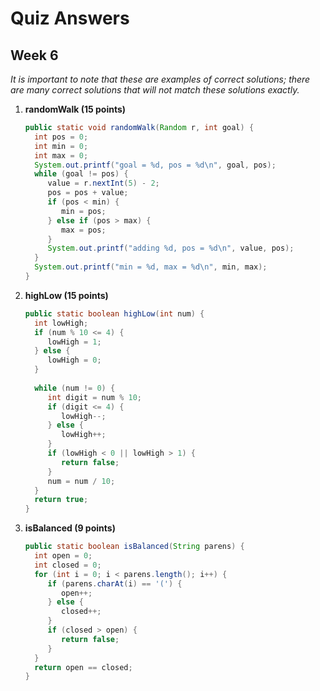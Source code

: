# Quiz Answers
## Week 6
_It is important to note that these are examples of correct solutions; there are many correct solutions that will not match these solutions exactly._

1. __randomWalk (15 points)__

	```java
	public static void randomWalk(Random r, int goal) {
	  int pos = 0;
	  int min = 0;
	  int max = 0;
	  System.out.printf("goal = %d, pos = %d\n", goal, pos);
	  while (goal != pos) {
	     value = r.nextInt(5) - 2;
	     pos = pos + value; 
	     if (pos < min) {
	        min = pos;
	     } else if (pos > max) {
	        max = pos;
	     }
	     System.out.printf("adding %d, pos = %d\n", value, pos);
	  }
	  System.out.printf("min = %d, max = %d\n", min, max);
	}
	```

2. __highLow (15 points)__

	```java
	public static boolean highLow(int num) { 
	  int lowHigh;
	  if (num % 10 <= 4) {
	     lowHigh = 1;
	  } else {
	     lowHigh = 0;
	  }      
	  
	  while (num != 0) {
	     int digit = num % 10;
	     if (digit <= 4) {
	        lowHigh--;
	     } else {
	        lowHigh++;
	     }
	     if (lowHigh < 0 || lowHigh > 1) {
	        return false;
	     }
	     num = num / 10;	
	  }
	  return true;
	}
	```

3. __isBalanced (9 points)__

	```java
	public static boolean isBalanced(String parens) {
	  int open = 0;
	  int closed = 0;
	  for (int i = 0; i < parens.length(); i++) {
	     if (parens.charAt(i) == '(') {
	        open++;
	     } else {
	        closed++;
	     }	     
	     if (closed > open) {
	        return false;
	     }
	  }  
	  return open == closed;
	}
	```
